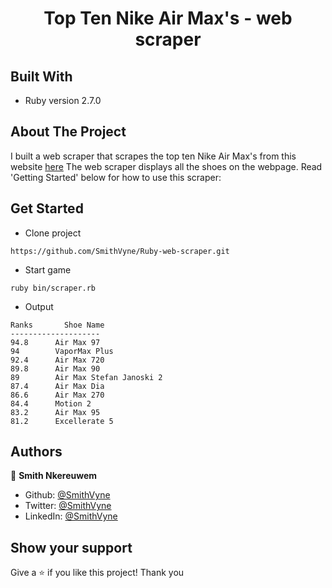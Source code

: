 
<h1 align="center">Top Ten Nike Air Max's - web scraper</h1>

## Built With
- Ruby version 2.7.0

## About The Project
I built a web scraper that scrapes the top ten Nike Air Max's from this website [here](https://www.walkjogrun.net/best-nike-air-max-shoes-reviewed/)
The web scraper displays all the shoes on the webpage. Read 'Getting Started' below for how to use this scraper:

## Get Started

* Clone project
```
https://github.com/SmithVyne/Ruby-web-scraper.git
```
* Start game
```
ruby bin/scraper.rb
```
* Output
```
Ranks       Shoe Name
--------------------
94.8      Air Max 97
94        VaporMax Plus
92.4      Air Max 720
89.8      Air Max 90
89        Air Max Stefan Janoski 2
87.4      Air Max Dia
86.6      Air Max 270
84.4      Motion 2
83.2      Air Max 95
81.2      Excellerate 5
```

## Authors

👤 **Smith Nkereuwem**

- Github: [@SmithVyne](https://github.com/SmithVyne)
- Twitter: [@SmithVyne](https://twitter.com/SmithVyne)
- LinkedIn: [@SmithVyne](https://www.linkedin.com/in/smithvyne)

## Show your support

Give a ⭐️ if you like this project!
Thank you
